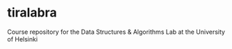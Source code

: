 # tiralabra
Course repository for the Data Structures & Algorithms Lab at the University of Helsinki
